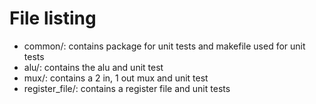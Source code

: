 # File listing
- common/: contains package for unit tests and makefile used for unit tests
- alu/: contains the alu and unit test
- mux/: contains a 2 in, 1 out mux and unit test
- register_file/: contains a register file and unit tests

